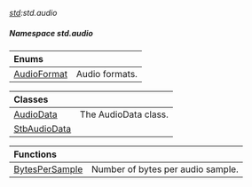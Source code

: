 _[std](../../modules/std/std-module.md):std.audio_
##### Namespace std.audio

| Enums | |
|:---|:---|
| [AudioFormat](std-audio-audioformat.md) | Audio formats. |

| Classes | |
|:---|:---|
| [AudioData](std-audio-audiodata.md) | The AudioData class. |
| [StbAudioData](std-audio-stbaudiodata.md) |  |

| Functions | |
|:---|:---|
| [BytesPerSample](std-audio-bytespersample.md) | Number of bytes per audio sample. |
